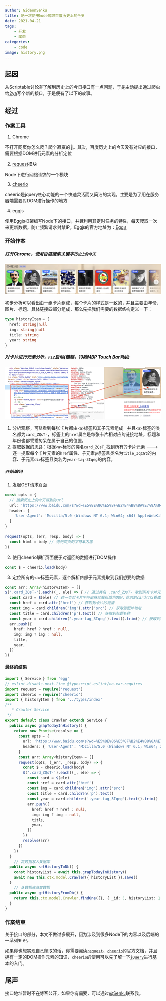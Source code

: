 ```yaml
---
author: GideonSenku
title: 记一次使用Node爬取百度历史上的今天
date: 2021-04-21
tags:
    - 开发
    - 爬虫
categories:
    - code
image: history.png
---
```


## 起因

从Scriptable讨论群了解到历史上的今日接口有一点问题，于是主动提出通过爬虫给[2ya](https://t.me/DmYaYa)写个新的接口，于是便有了以下的故事。

## 经过

### 作案工具

1. Chrome

不打开网页你怎么爬？爬个寂寞的🐛。其次，百度历史上的今天没有对应的接口，需要根据DOM进行元素的分析定位

2. [request](https://github.com/request/request)模块

Node下进行网络请求的一个模块

3. [cheerio](https://cheerio.js.org/)

cheerio是jquery核心功能的一个快速灵活而又简洁的实现，主要是为了用在服务器端需要对DOM进行操作的地方

4. eggjs

使用Eggjs框架编写Node下的接口，并且利用其定时任务的特性，每天爬取一次来更新数据，防止频繁请求封禁IP。Eggjs的官方地址为：[Eggjs](https://eggjs.org/zh-cn/intro/quickstart.html)

### 开始作案

##### 打开Chrome，使用百度搜索关键字`历史上的今天`

<img src="history.png">

初步分析可以看出由一组卡片组成，每个卡片的样式是一致的，并且主要由年份、图片、标题、具体链接四部分组成，那么先把我们需要的数据结构定义一下：

```ts
type historyItem = {
  href: string|null
  img: string|null
  title: string
  year: string
}
```



##### 对卡片进行元素分析，`F12`启动(糟糕，19款MBP Touch Bar鸡肋)

<img src="card_analyze.png">

1. 分析观察，可以看到每张卡片都由`<a>`标签和其子元素组成，并且`<a>`标签的类名都为`card_ZQsT-`，标签上的`href`属性是每张卡片相对应的链接地址，标题和年份也都乖乖的呆在属于自己的位置。
2. 提取数据的思路：根据`<a>`标签的类名`card_ZQsT_`找到所有的卡片元素 ---> 逐一提取每个卡片元素的`href`属性、子元素`p`标签且类名为`title_3qCGt`的内容、子元素`div`标签且类名为`year-tag-3Iqeg`的内容。

##### 开始编码

1. 发起GET请求页面

```ts
const opts = {
  // 搜索历史上的今天得到的url
  url: 'https://www.baidu.com/s?wd=%E5%8E%86%E5%8F%B2%E4%B8%8A%E7%9A%84%E4%BB%8A%E5%A4%A9',
  header: {
    'User-Agent': 'Mozilla/5.0 (Windows NT 6.1; Win64; x64) AppleWebKit/537.36 (KHTML, like Gecko) Chrome/76.0.3809.132 Safari/537.36'
  }
}

request(opts, (err, resp, body) => {
  const html = body // 得到网页的字符串内容
})
```

2. 使用cheerio解析页面便于对返回的数据进行DOM操作

```ts
const $ = cheerio.load(body)
```

3. 定位所有的`<a>`标签元素，逐个解析内部子元素提取到我们想要的数据

```ts
const arr: Array<historyItem> = []
$('.card_ZQsT-').each((_, ele) => { // 通过类名 .card_ZQsT- 取到所有卡片元素，each方法对每个元素进行循环操作
  const card = $(ele) // 这一步对卡片字符串继续解析成为DOM，此时的card可以看成就是整个 a 标签和其子元素
  const href = card.attr('href') // 获取到卡片的链接
  const img = card.children('img').attr('src') // 获取到图片地址
  const title = card.children('p').text() // 获取到标题名称
  const year = card.children('.year-tag_3Iqeg').text().trim() // 获取到年份并去掉多余的空格换行
  arr.push({
    href: href ? href : null,
    img: img ? img : null,
    title,
    year,
  })
})
```



#### 最终的结果

```ts
import { Service } from 'egg'
// eslint-disable-next-line @typescript-eslint/no-var-requires
import request = require('request')
import cheerio = require('cheerio')
import { historyItem } from '../types/index'
/**
   * Crawler Service
 */
export default class Crawler extends Service {
  public async grapTodayInHistory() {
    return new Promise(resolve => {
      const opts = {
        url: 'https://www.baidu.com/s?wd=%E5%8E%86%E5%8F%B2%E4%B8%8A%E7%9A%84%E4%BB%8A%E5%A4%A9',
        headers: { 'User-Agent': 'Mozilla/5.0 (Windows NT 6.1; Win64; x64) AppleWebKit/537.36 (KHTML, like Gecko) Chrome/76.0.3809.132 Safari/537.36' },
      }
      const arr: Array<historyItem> = []
      request(opts, (_err, _resp, body) => {
        const $ = cheerio.load(body)
        $('.card_ZQsT-').each((_, ele) => {
          const card = $(ele)
          const href = card.attr('href')
          const img = card.children('img').attr('src')
          const title = card.children('p').text()
          const year = card.children('.year-tag_3Iqeg').text().trim()
          arr.push({
            href: href ? href : null,
            img: img ? img : null,
            title,
            year,
          })
        })
        resolve(arr)
      })
    })
  }
	// 将数据写入数据库
  public async setHistoryToDb() {
    const historyList = await this.grapTodayInHistory()
    await new this.ctx.model.Crawler({ historyList }).save()
  }
	// 从数据库获取数据
  public async getHistoryFromDb() {
    return this.ctx.model.Crawler.findOne({}, { _id: 0, historyList: 1 }).sort({ _id: -1 })
  }
}
```

### 作案结束

关于接口的部分，本文不做过多展开，因为涉及到很多Node下的内容以及后端的一系列知识。

如果你也想实现自己爬取的话，你需要阅读[`request`](https://github.com/request/request)、[`cheerio`](https://cheerio.js.org/)的官方文档，并且拥有一定的DOM操作元素的知识，`cheerio`的使用可以先了解一下[`jQuery`](https://www.runoob.com/jquery/jquery-tutorial.html)进行基本的入门。

## 尾声

接口地址暂时不在博客公开，如果你有需要，可以通过[@Senku](https://t.me/gideon_senku)联系我。